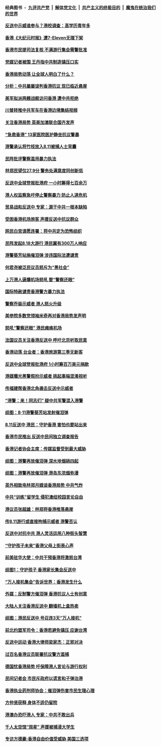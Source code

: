 ####  经典图书 &nbsp;-&nbsp; [九评共产党](../../../../9ping.md?t=08150416/blob/master/README.md?t=08150416) &nbsp;|&nbsp; [解体党文化](../../../../jtdwh.md?t=08150416/blob/master/README.md?t=08150416)  &nbsp;|&nbsp; [共产主义的终极目的](../../../../gczydzjmd.md?t=08150416/blob/master/README.md?t=08150416) &nbsp;|&nbsp; [魔鬼在统治我们的世界](../../../../mgztzwmdsj.md?t=08150416/blob/master/README.md?t=08150416) 

#### [反送中示威谁参与？港校调查：高学历青年多](../pages/nsc415/n11453905.md?t=08150416) 

#### [香港《大纪元时报》遭7-Eleven无理下架](../pages/nsc415/n11453936.md?t=08150416) 

#### [香港市民提司法复核 不满游行集会需警批准](../pages/nsc415/n11453975.md?t=08150416) 

#### [党媒记者被围 王丹指中共制造镇压口实](../pages/nsc415/n11453983.md?t=08150416) 

#### [香港局势动荡 让全球人明白了什么？](../pages/nsc415/n11453761.md?t=08150416) 

#### [分析：中共屡屡误判香港抗议 现已临近悬崖](../pages/nsc415/n11453426.md?t=08150416) 

#### [美军拟派两艘战舰访问香港 遭中共拒绝](../pages/nsc415/n11452443.md?t=08150416) 

#### [川普转推中共军车在香港边境集结视频](../pages/nsc415/n11452054.md?t=08150416) 

#### [关注香港局势 英美加澳联合国齐发声](../pages/nsc415/n11451528.md?t=08150416) 

#### [“急救香港” 13家医院医护静坐抗议警暴](../pages/nsc415/n11451507.md?t=08150416) 

#### [港警承认将竹枝放入8.11被捕人士背囊](../pages/nsc415/n11451712.md?t=08150416) 

#### [民阵批评警察滥用暴力执法](../pages/nsc415/n11451683.md?t=08150416) 

#### [林郑民望仅27.9分 警务处满意度同创新低](../pages/nsc415/n11451674.md?t=08150416) 

#### [反送中全球登报批港府 一小时筹得七百余万](../pages/nsc415/n11451554.md?t=08150416) 

#### [港人权监察急吁停止警察暴力 防止人道危机](../pages/nsc415/n11451506.md?t=08150416) 

#### [贸易战和反送中 专家：源于中共一根本缺陷](../pages/nsc415/n11451292.md?t=08150416) 

#### [受困香港机场旅客 声援反送中抗议群众](../pages/nsc415/n11450782.md?t=08150416) 

#### [网民白宫请愿连署：将中共定为恐怖组织](../pages/nsc415/n11449390.md?t=08150416) 

#### [民阵发起8.18大游行 港民冀有300万人响应](../pages/nsc415/n11449939.md?t=08150416) 

#### [港警葵芳站施催泪弹 涉违国际法遭谴责](../pages/nsc415/n11449256.md?t=08150416) 

#### [何君尧被泛民议员怒斥为“黑社会”](../pages/nsc415/n11449239.md?t=08150416) 

#### [上万港人逼爆机场怒吼 要“警察还眼”](../pages/nsc415/n11449186.md?t=08150416) 

#### [国际特赦谴责香港警方暴力执法](../pages/nsc415/n11449160.md?t=08150416) 

#### [警察乔装示威者 港人怒火升级](../pages/nsc415/n11448879.md?t=08150416) 

#### [美参院多数党领袖米奇再对香港局势发声明](../pages/nsc415/n11448675.md?t=08150416) 

#### [怒吼“警察还眼”  港民瘫痪机场](../pages/nsc415/n11448309.md?t=08150416) 

#### [法国议员关注香港反送中 呼吁北京听取民意](../pages/nsc415/n11447901.md?t=08150416) 

#### [香港动荡 台业者：香港旅游第三季无新客](../pages/nsc415/n11447672.md?t=08150416) 

#### [反送中全球登报批港府 1小时筹百万美元捐款](../pages/nsc415/n11447491.md?t=08150416) 

#### [港媒曝光黑警假扮示威者 挑起事端混淆视听](../pages/nsc415/n11447494.md?t=08150416) 

#### [传福建帮香港北角袭击反送中示威者](../pages/nsc415/n11447100.md?t=08150416) 

#### [“港警：来！同志们” 疑中共军警混入港警](../pages/nsc415/n11447097.md?t=08150416) 

#### [组图：8‧11港警葵芳站发射催泪弹](../pages/nsc415/n11442851.md?t=08150416) 

#### [8.11反送中 港民：守护香港 害怕也要站出来](../pages/nsc415/n11446189.md?t=08150416) 

#### [香港市民推出 反送中民间独立调查报告](../pages/nsc415/n11445832.md?t=08150416) 

#### [香港记者协会主席：传媒监督受到最大威胁](../pages/nsc415/n11446112.md?t=08150416) 

#### [组图：港警再放催泪弹 深水埗烟硝四起](../pages/nsc415/n11442848.md?t=08150416) 

#### [组图：港警再放催泪弹 港岛东浓烟弥漫](../pages/nsc415/n11442850.md?t=08150416) 

#### [英外相致电林郑月娥谈香港局势 中共气炸](../pages/nsc415/n11445592.md?t=08150416) 

#### [中共“训练”留学生 侵犯澳纽校园言论自由](../pages/nsc415/n11444892.md?t=08150416) 

#### [港议员张超雄：林郑将香港推落悬崖](../pages/nsc415/n11444679.md?t=08150416) 

#### [传8.11游行或直接拘捕示威者 港警否认](../pages/nsc415/n11444657.md?t=08150416) 

#### [反送中对抗中共 港人灵活运用八种街头智慧](../pages/nsc415/n11442207.md?t=08150416) 

#### [“守护孩子未来”香港父母上街表心声](../pages/nsc415/n11444249.md?t=08150416) 

#### [前美驻华大使：中共干预香港将激怒台湾](../pages/nsc415/n11444187.md?t=08150416) 

#### [组图1：守护孩子 香港家长集会反送中](../pages/nsc415/n11442766.md?t=08150416) 

#### [“万人接机集会”告诉世界：香港发生什么](../pages/nsc415/n11442670.md?t=08150416) 

#### [外媒：反制警方催泪弹 香港抗议人士有创意](../pages/nsc415/n11442284.md?t=08150416) 

#### [大陆人关注香港反送中 翻墙机上盒热卖](../pages/nsc415/n11442185.md?t=08150416) 

#### [组图：港民反送中 号召连3天“万人接机”](../pages/nsc415/n11423931.md?t=08150416) 

#### [前北约盟军司令：香港若避免镇压 应谢台湾](../pages/nsc415/n11442055.md?t=08150416) 

#### [反送中运动 香港大律师梁家杰：正邪对决](../pages/nsc415/n11441180.md?t=08150416) 

#### [过百名香港议员联署抗议警方滥捕](../pages/nsc415/n11441326.md?t=08150416) 

#### [德国忧香港局势 吁保障港人言论与游行权利](../pages/nsc415/n11441380.md?t=08150416) 

#### [民间记者会 市民斥政府以谎言和子弹治港](../pages/nsc415/n11441277.md?t=08150416) 

#### [香港执业药剂师协会：催泪弹伤害市民生理心理](../pages/nsc415/n11441238.md?t=08150416) 

#### [方仲贤获释 身体不适仍留院](../pages/nsc415/n11441195.md?t=08150416) 

#### [港澳办恐吓港人 专家：中共不敢出兵](../pages/nsc415/n11438584.md?t=08150416) 

#### [千人太空馆“观星” 声援被捕浸大学生](../pages/nsc415/n11438652.md?t=08150416) 

#### [专访方德豪:香港自由价值受威胁 美国三选项](../pages/nsc415/n11437708.md?t=08150416) 


